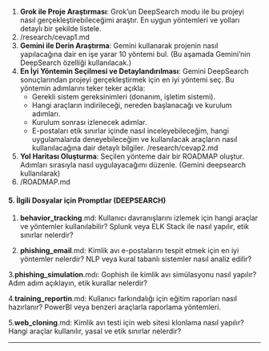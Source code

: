 1. **Grok ile Proje Araştırması**: Grok’un DeepSearch modu ile bu projeyi nasıl gerçekleştirebileceğimi araştır. En uygun yöntemleri ve yolları detaylı bir şekilde listele.
2. /research/cevap1.md
3. **Gemini ile Derin Araştırma**: Gemini kullanarak projenin nasıl yapılacağına dair en işe yarar 10 yöntemi bul. (Bu aşamada Gemini’nin DeepSearch özelliği kullanılacak.)
4. **En İyi Yöntemin Seçilmesi ve Detaylandırılması**: Gemini DeepSearch sonuçlarından projeyi gerçekleştirmek için en iyi yöntemi seç. Bu yöntemin adımlarını teker teker açıkla:
   - Gerekli sistem gereksinimleri (donanım, işletim sistemi).
   - Hangi araçların indirileceği, nereden başlanacağı ve kurulum adımları.
   - Kurulum sonrası izlenecek adımlar.
   - E-postaları etik sınırlar içinde nasıl inceleyebileceğim, hangi uygulamalarda deneyebileceğim ve kullanılacak araçların nasıl kullanılacağına dair detaylı bilgiler.
     /research/cevap2.md
5. **Yol Haritası Oluşturma**: Seçilen yönteme dair bir ROADMAP oluştur. Adımları sırasıyla nasıl uygulayacağımı düzenle. (Gemini deepsearch kullanılarak)
6. /ROADMAP.md

#### 5. İlgili Dosyalar için Promptlar (DEEPSEARCH)
1. **behavior_tracking**.md:
Kullanıcı davranışlarını izlemek için hangi araçlar ve yöntemler kullanılabilir? Splunk veya ELK Stack ile nasıl yapılır, etik sınırlar nelerdir?

2. **phishing_email**.md:
Kimlik avı e-postalarını tespit etmek için en iyi yöntemler nelerdir? NLP veya kural tabanlı sistemler nasıl analiz edilir?

3.**phishing_simulation**.mdı:
Gophish ile kimlik avı simülasyonu nasıl yapılır? Adım adım açıklayın, etik kurallar nelerdir?

4.**training_reportin**.md:
Kullanıcı farkındalığı için eğitim raporları nasıl hazırlanır? PowerBI veya benzeri araçlarla raporlama yöntemleri.

5.**web_cloning**.md:
Kimlik avı testi için web sitesi klonlama nasıl yapılır? Hangi araçlar kullanılır, yasal ve etik sınırlar nelerdir?

---
